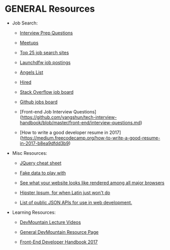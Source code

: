# GENERAL Resources

* Job Search:

  * [Interview Prep Questions](https://www.reddit.com/r/webdev/comments/3f7q3q/been_interviewing_with_a_lot_of_tech_startups_as/)

  * [Meetups](https://docs.google.com/spreadsheets/d/1GvKQDjzwflyxBbsItf_ST-VdhYSKQcnOdLYoULxdhgY/edit#gid=0)

  * [Top 25 job search sites](https://skillcrush.com/2015/07/14/job-sites-to-find-your-first-developer-job/)

  * [Launchdfw job postings](http://launchdfw.com/jobs/)

  * [Angels List](https://angel.co/jobs)

  * [Hired](https://hired.com/)

  * [Stack Overflow job board](https://stackoverflow.com/jobs)
  * [Github jobs board](https://jobs.github.com/)

  * [Front-end Job Interview Questions] (https://github.com/yangshun/tech-interview-handbook/blob/master/front-end/interview-questions.md)

  * [How to write a good developer resume in 2017] (https://medium.freecodecamp.org/how-to-write-a-good-resume-in-2017-b8ea9dfdd3b9)

* Misc Resources:

  * [JQuery cheat sheet](https://oscarotero.com/jquery/)
  * [Fake data to play with](https://mockaroo.com/)

  * [See what your website looks like rendered among all major browsers](http://browsershots.org/)

  * [Hipster Ipsum, for when Latin just won't do](https://hipsum.co/?paras=4&type=hipster-centric)

  * [List of public JSON APIs for use in web development.](https://github.com/toddmotto/public-apis)

* Learning Resources:

  * [DevMountain Lecture Videos](https://docs.google.com/spreadsheets/d/1p9EzVLEFGf5Q40oL4gWrRyfPO_DTKO3VIDOT3ZQFvtI/edit#gid=1832617554)

  * [General DevMountain Resource Page](https://resources.devmountain.com/#/)

  * [Front-End Developer Handbook 2017](https://github.com/FrontendMasters/front-end-handbook-2017)
